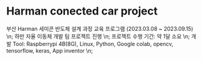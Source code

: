 # Harman conected car project
부산 Harman 세미콘 반도체 설계 과정 교육 프로그램 (2023.03.08 ~ 2023.09.15) \n;
하만 자율 이동체 개발 팀 프로젝트 진행 \n;
프로젝트 수행 기간: 약 1달 소요 \n;
개발 Tool: Raspberrypi 4B(8G), Linux, Python, Google colab, opencv, tensorflow, keras, App inventor \n;

